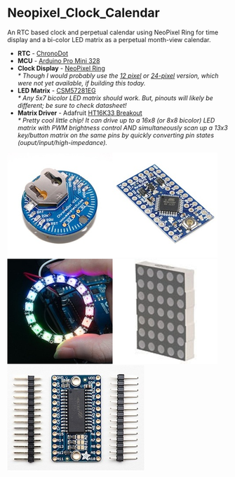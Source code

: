 Neopixel_Clock_Calendar
=======================

An RTC based clock and perpetual calendar using NeoPixel Ring for time display and a bi-color LED matrix as a perpetual month-view calendar.    

* __RTC__ - [ChronoDot](http://docs.macetech.com/doku.php/chronodot_v2.0 "MaceTech's ChronoDot webpage")     
* __MCU__ - [Arduino Pro Mini 328](http://arduino.cc/en/Main/ArduinoBoardProMini "Pro Mini page on Arduino.cc")    
* __Clock Display__ - [NeoPixel Ring](http://www.adafruit.com/products/1463 "NeoPixel product page on Adafruit.com")      
_\* Though I would probably use the [12 pixel](http://www.adafruit.com/products/1643 "12 pixel version on Adafruit.com") or [24-pixel](http://www.adafruit.com/products/1586 "24 pixel version on Adafruit.com") version, which were not yet available, if building this today._     
* __LED Matrix__ - [CSM57281EG](http://www.alldatasheet.com/datasheet-pdf/pdf/286248/CHINASEMI/CSM-57281EG.html "CSM57281EG Datasheet")      
_\* Any 5x7 bicolor LED matrix should work. But, pinouts will likely be different; be sure to check datasheet!_     
* __Matrix Driver__ - Adafruit [HT16K33 Breakout](http://www.adafruit.com/products/1427 "LED Driver product page on Adafruit.com")       
_\* Pretty cool little chip! It can drive up to a 16x8 (or 8x8 bicolor) LED matrix with PWM brightness control AND simultaneously scan up a 13x3 key/button matrix on the same pins by quickly converting pin states (ouput/input/high-impedance)._

![ChronoDot](https://github.com/1ChicagoDave/Neopixel_Clock_Calendar/blob/master/Images/ChronoDotV2.1_1x1.jpg?raw=true "ChronoDot V2.1")![Arduino Pro Mini 328](https://github.com/1ChicagoDave/Neopixel_Clock_Calendar/blob/master/Images/ArduinoProMini328_1x1.jpg?raw=true "Arduino Pro Mini 328")      
![NeoPixel Ring](https://github.com/1ChicagoDave/Neopixel_Clock_Calendar/blob/master/Images/NeoPixelRing16_1x1.jpg?raw=true "NeoPixel Ring")![5x7 LED bicolor matrix](https://github.com/1ChicagoDave/Neopixel_Clock_Calendar/blob/master/Images/5x7LEDmatrix_1x1.jpg?raw=true "5x7 LED bicolor matrix")![HT16K33 LED backpack](https://github.com/1ChicagoDave/Neopixel_Clock_Calendar/blob/master/Images/HT16K33_LED_Backpack_1x1.jpg?raw=true "Adafruit HT16K33 LED backpack")
